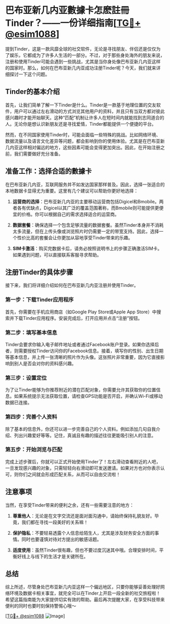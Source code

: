 # 巴布亚新几内亚數據卡怎麽註冊Tinder？——一份详细指南[[TG💪+ @esim1088](https://t.me/s/esim1088)]

提到Tinder，这是一款风靡全球的社交软件，无论是寻找朋友、伴侣还是仅仅为了娱乐，它都成为了许多人生活的一部分。不过，对于那些身处海外的朋友来说，注册和使用Tinder可能会遇到一些挑战，尤其是当你身处像巴布亚新几内亚这样的国家时。那么，如何在巴布亚新几内亚成功注册Tinder呢？今天，我们就来详细探讨一下这个问题。

## Tinder的基本介绍

首先，让我们简单了解一下Tinder是什么。Tinder是一款基于地理位置的交友软件，用户可以通过左右滑动的方式浏览其他用户的资料，并且只有当双方都对彼此感兴趣时才能开始聊天。这种“匹配”机制让许多人在短时间内就能找到志同道合的人。无论你是想认识新朋友还是寻找爱情，Tinder都能提供一个便捷的平台。

然而，在不同国家使用Tinder时，可能会面临一些特殊的挑战。比如网络环境、数据流量以及语言文化差异等问题，都会影响到你的使用体验。尤其是在巴布亚新几内亚这样相对偏远的地方，这些因素可能会变得更加突出。因此，在开始注册之前，我们需要做好充分准备。

## 准备工作：选择合适的數據卡

在巴布亚新几内亚，互联网服务并不如发达国家那样普及。因此，选择一张适合的本地数据卡显得尤为重要。这里有几个建议可以帮助你更好地选择：

1. **运营商的选择**：巴布亚新几内亚的主要移动运营商包括Digicel和Bmobile。两者各有优缺点，Digicel以其广泛的覆盖范围著称，而Bmobile则可能提供更便宜的价格。你可以根据自己的需求选择适合的运营商。
   
2. **数据套餐**：确保选择一个包含足够流量的数据套餐。虽然Tinder本身并不消耗太多流量，但在上传头像或浏览照片时仍需要一定的带宽支持。因此，选择一个性价比高的套餐会让你更加从容地享受Tinder带来的乐趣。

3. **SIM卡激活**：购买完数据卡后，请务必按照说明书上的步骤正确激活SIM卡。如果遇到问题，可以直接联系客服寻求帮助。

## 注册Tinder的具体步骤

接下来，我们将详细介绍如何在巴布亚新几内亚注册并使用Tinder。

### 第一步：下载Tinder应用程序

首先，你需要在手机应用商店（如Google Play Store或Apple App Store）中搜索并下载Tinder应用程序。安装完成后，打开应用并点击“注册”按钮。

### 第二步：填写基本信息

Tinder会要求你输入电子邮件地址或者通过Facebook账户登录。如果你选择后者，则需要授权Tinder访问你的Facebook信息。接着，填写你的性别、出生日期等基本信息，并上传一张清晰的照片作为头像。这张照片非常重要，因为它直接影响到别人是否会对你的资料感兴趣。

### 第三步：设置定位

为了让Tinder能够为你推荐附近的潜在匹配对象，你需要允许其获取你的位置信息。如果系统提示无法获取位置，请检查GPS功能是否开启，并确认Wi-Fi或移动数据已连接。

### 第四步：完善个人资料

除了基本的信息外，你还可以进一步完善自己的个人资料。例如添加几句自我介绍、列出兴趣爱好等等。记住，真诚且有趣的描述往往更能吸引别人的注意。

### 第五步：开始浏览与匹配

完成上述步骤后，你就可以正式开始使用Tinder了！左右滑动查看附近的人吧，一旦发现感兴趣的对象，只需轻轻向右滑动即可发送邀请。如果对方也对你表示认可，则你们之间就会形成匹配关系，从而可以自由交流啦！

## 注意事项

当然，在享受Tinder带来的便利之余，还有一些需要注意的地方：

1. **尊重他人**：无论是在文字交流还是面对面沟通中，请始终保持礼貌友好。毕竟，我们都在寻找一段美好的关系嘛！

2. **保护隐私**：不要轻易透露个人信息给陌生人，尤其是涉及财务安全方面的事情。同时也要谨慎对待对方提出的敏感话题。

3. **适度使用**：虽然Tinder很有趣，但也不要过度沉迷其中哦。合理安排时间，平衡好线上与线下的生活才是关键所在。

## 总结

综上所述，尽管身处巴布亚新几内亚这样一个偏远地区，只要你能够妥善处理好网络环境及数据卡相关事宜，就完全可以在Tinder上开启一段全新的社交旅程啦！希望这篇指南能为大家提供切实有效的帮助。最后再次提醒大家，在享受科技带来便利的同时也要时刻保持警惕心哦～

[[TG💪+ @esim1088](https://t.me/s/esim1088) ![Image](https://i.postimg.cc/4NQfJmqS/Snipaste-2025-05-13-00-14-12.png)]